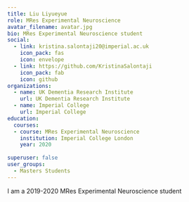 ```yaml
---
title: Liu Liyueyue
role: MRes Experimental Neuroscience
avatar_filename: avatar.jpg
bio: MRes Experimental Neuroscience student
social:
  - link: kristina.salontaji20@imperial.ac.uk
    icon_pack: fas
    icon: envelope
  - link: https://github.com/KristinaSalontaji
    icon_pack: fab
    icon: github    
organizations:
  - name: UK Dementia Research Institute
    url: UK Dementia Research Institute
  - name: Imperial College
    url: Imperial College
education:
  courses:
  - course: MRes Experimental Neuroscience 
    institution: Imperial College London
    year: 2020
      
superuser: false
user_groups:
  - Masters Students
---
```


I am a 2019-2020 MRes Experimental Neuroscience student
